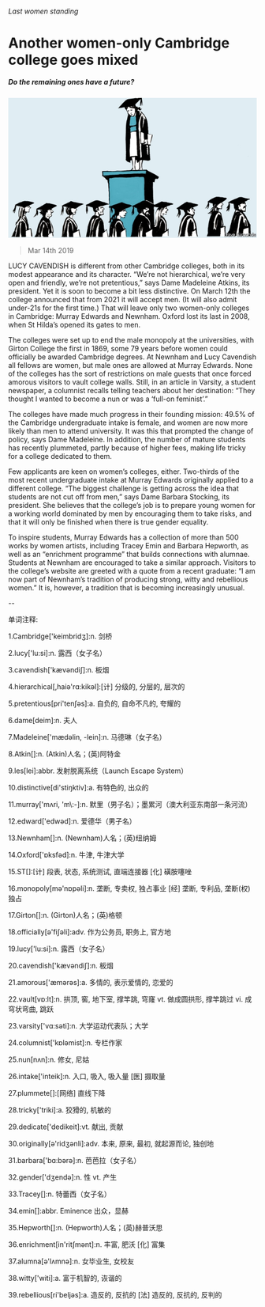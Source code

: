 ###### Last women standing

# Another women-only Cambridge college goes mixed 

##### Do the remaining ones have a future? 

![image](images/20190316_BRD010_0.jpg) 

> Mar 14th 2019 

LUCY CAVENDISH is different from other Cambridge colleges, both in its modest appearance and its character. “We’re not hierarchical, we’re very open and friendly, we’re not pretentious,” says Dame Madeleine Atkins, its president. Yet it is soon to become a bit less distinctive. On March 12th the college announced that from 2021 it will accept men. (It will also admit under-21s for the first time.) That will leave only two women-only colleges in Cambridge: Murray Edwards and Newnham. Oxford lost its last in 2008, when St Hilda’s opened its gates to men. 

The colleges were set up to end the male monopoly at the universities, with Girton College the first in 1869, some 79 years before women could officially be awarded Cambridge degrees. At Newnham and Lucy Cavendish all fellows are women, but male ones are allowed at Murray Edwards. None of the colleges has the sort of restrictions on male guests that once forced amorous visitors to vault college walls. Still, in an article in Varsity, a student newspaper, a columnist recalls telling teachers about her destination: “They thought I wanted to become a nun or was a ‘full-on feminist’.” 

The colleges have made much progress in their founding mission: 49.5% of the Cambridge undergraduate intake is female, and women are now more likely than men to attend university. It was this that prompted the change of policy, says Dame Madeleine. In addition, the number of mature students has recently plummeted, partly because of higher fees, making life tricky for a college dedicated to them. 

Few applicants are keen on women’s colleges, either. Two-thirds of the most recent undergraduate intake at Murray Edwards originally applied to a different college. “The biggest challenge is getting across the idea that students are not cut off from men,” says Dame Barbara Stocking, its president. She believes that the college’s job is to prepare young women for a working world dominated by men by encouraging them to take risks, and that it will only be finished when there is true gender equality. 

To inspire students, Murray Edwards has a collection of more than 500 works by women artists, including Tracey Emin and Barbara Hepworth, as well as an “enrichment programme” that builds connections with alumnae. Students at Newnham are encouraged to take a similar approach. Visitors to the college’s website are greeted with a quote from a recent graduate: “I am now part of Newnham’s tradition of producing strong, witty and rebellious women.” It is, however, a tradition that is becoming increasingly unusual. 

-- 

 单词注释:

1.Cambridge['keimbridʒ]:n. 剑桥 

2.lucy['lu:si]:n. 露西（女子名） 

3.cavendish['kævәndiʃ]:n. 板烟 

4.hierarchical[,haiә'rɑ:kikәl]:[计] 分级的, 分层的, 层次的 

5.pretentious[pri'tenʃәs]:a. 自负的, 自命不凡的, 夸耀的 

6.dame[deim]:n. 夫人 

7.Madeleine['mædәlin, -lein]:n. 马德琳（女子名） 

8.Atkin[]:n. (Atkin)人名；(英)阿特金 

9.les[lei]:abbr. 发射脱离系统（Launch Escape System） 

10.distinctive[di'stiŋktiv]:a. 有特色的, 出众的 

11.murray['mʌri, 'm\\:-]:n. 默里（男子名）；墨累河（澳大利亚东南部一条河流） 

12.edward['edwәd]:n. 爱德华（男子名） 

13.Newnham[]:n. (Newnham)人名；(英)纽纳姆 

14.Oxford['ɒksfәd]:n. 牛津, 牛津大学 

15.ST[]:[计] 段表, 状态, 系统测试, 直端连接器 [化] 磺胺噻唑 

16.monopoly[mә'nɒpәli]:n. 垄断, 专卖权, 独占事业 [经] 垄断, 专利品, 垄断(权)独占 

17.Girton[]:n. (Girton)人名；(英)格顿 

18.officially[ә'fiʃәli]:adv. 作为公务员, 职务上, 官方地 

19.lucy['lu:si]:n. 露西（女子名） 

20.cavendish['kævәndiʃ]:n. 板烟 

21.amorous['æmәrәs]:a. 多情的, 表示爱情的, 恋爱的 

22.vault[vɒ:lt]:n. 拱顶, 窖, 地下室, 撑竿跳, 穹窿 vt. 做成圆拱形, 撑竿跳过 vi. 成穹状弯曲, 跳跃 

23.varsity['vɑ:sәti]:n. 大学运动代表队；大学 

24.columnist['kɒlәmist]:n. 专栏作家 

25.nun[nʌn]:n. 修女, 尼姑 

26.intake['inteik]:n. 入口, 吸入, 吸入量 [医] 摄取量 

27.plummete[]:[网络] 直线下降 

28.tricky['triki]:a. 狡猾的, 机敏的 

29.dedicate['dedikeit]:vt. 献出, 贡献 

30.originally[ә'ridʒәnli]:adv. 本来, 原来, 最初, 就起源而论, 独创地 

31.barbara['bɑ:bәrә]:n. 芭芭拉（女子名） 

32.gender['dʒendә]:n. 性 vt. 产生 

33.Tracey[]:n. 特蕾西（女子名） 

34.emin[]:abbr. Eminence 出众，显赫 

35.Hepworth[]:n. (Hepworth)人名；(英)赫普沃思 

36.enrichment[in'ritʃmәnt]:n. 丰富, 肥沃 [化] 富集 

37.alumna[ә'lʌmnә]:n. 女毕业生, 女校友 

38.witty['witi]:a. 富于机智的, 诙谐的 

39.rebellious[ri'beljәs]:a. 造反的, 反抗的 [法] 造反的, 反抗的, 反判的 


